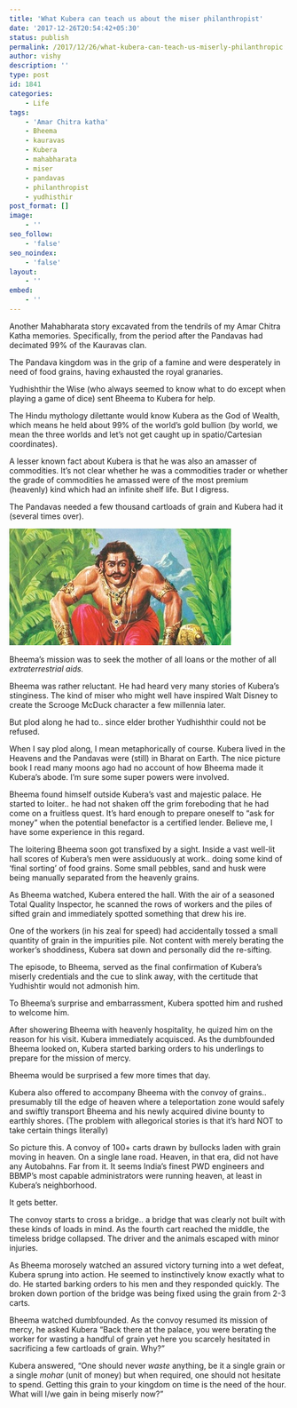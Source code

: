 ```yaml
---
title: 'What Kubera can teach us about the miser philanthropist'
date: '2017-12-26T20:54:42+05:30'
status: publish
permalink: /2017/12/26/what-kubera-can-teach-us-miserly-philanthropic
author: vishy
description: ''
type: post
id: 1841
categories: 
    - Life
tags:
    - 'Amar Chitra katha'
    - Bheema
    - kauravas
    - Kubera
    - mahabharata
    - miser
    - pandavas
    - philanthropist
    - yudhisthir
post_format: []
image:
    - ''
seo_follow:
    - 'false'
seo_noindex:
    - 'false'
layout:
    - ''
embed:
    - ''
---
```

Another Mahabharata story excavated from the tendrils of my Amar Chitra Katha memories. Specifically, from the period after the Pandavas had decimated 99% of the Kauravas clan.

The Pandava kingdom was in the grip of a famine and were desperately in need of food grains, having exhausted the royal granaries.

Yudhishthir the Wise (who always seemed to know what to do except when playing a game of dice) sent Bheema to Kubera for help.

The Hindu mythology dilettante would know Kubera as the God of Wealth, which means he held about 99% of the world’s gold bullion (by world, we mean the three worlds and let’s not get caught up in spatio/Cartesian coordinates).

A lesser known fact about Kubera is that he was also an amasser of commodities. It’s not clear whether he was a commodities trader or whether the grade of commodities he amassed were of the most premium (heavenly) kind which had an infinite shelf life. But I digress.

The Pandavas needed a few thousand cartloads of grain and Kubera had it (several times over).

![](../../../../uploads/2017/12/bh-1.jpg)

Bheema’s mission was to seek the mother of all loans or the mother of all *extraterrestrial aids.*

Bheema was rather reluctant. He had heard very many stories of Kubera’s stinginess. The kind of miser who might well have inspired Walt Disney to create the Scrooge McDuck character a few millennia later.

But plod along he had to.. since elder brother Yudhishthir could not be refused.

When I say plod along, I mean metaphorically of course. Kubera lived in the Heavens and the Pandavas were (still) in Bharat on Earth. The nice picture book I read many moons ago had no account of how Bheema made it Kubera’s abode. I’m sure some super powers were involved.

Bheema found himself outside Kubera’s vast and majestic palace. He started to loiter.. he had not shaken off the grim foreboding that he had come on a fruitless quest. It’s hard enough to prepare oneself to “ask for money” when the potential benefactor is a certified lender. Believe me, I have some experience in this regard.

The loitering Bheema soon got transfixed by a sight. Inside a vast well-lit hall scores of Kubera’s men were assiduously at work.. doing some kind of ‘final sorting’ of food grains. Some small pebbles, sand and husk were being manually separated from the heavenly grains.

As Bheema watched, Kubera entered the hall. With the air of a seasoned Total Quality Inspector, he scanned the rows of workers and the piles of sifted grain and immediately spotted something that drew his ire.

One of the workers (in his zeal for speed) had accidentally tossed a small quantity of grain in the impurities pile. Not content with merely berating the worker’s shoddiness, Kubera sat down and personally did the re-sifting.

The episode, to Bheema, served as the final confirmation of Kubera’s miserly credentials and the cue to slink away, with the certitude that Yudhishtir would not admonish him.

To Bheema’s surprise and embarrassment, Kubera spotted him and rushed to welcome him.

After showering Bheema with heavenly hospitality, he quized him on the reason for his visit. Kubera immediately acquisced. As the dumbfounded Bheema looked on, Kubera started barking orders to his underlings to prepare for the mission of mercy.

Bheema would be surprised a few more times that day.

Kubera also offered to accompany Bheema with the convoy of grains.. presumably till the edge of heaven where a teleportation zone would safely and swiftly transport Bheema and his newly acquired divine bounty to earthly shores. (The problem with allegorical stories is that it’s hard NOT to take certain things literally)

So picture this. A convoy of 100+ carts drawn by bullocks laden with grain moving in heaven. On a single lane road. Heaven, in that era, did not have any Autobahns. Far from it. It seems India’s finest PWD engineers and BBMP’s most capable administrators were running heaven, at least in Kubera’s neighborhood.

It gets better.

The convoy starts to cross a bridge.. a bridge that was clearly not built with these kinds of loads in mind. As the fourth cart reached the middle, the timeless bridge collapsed. The driver and the animals escaped with minor injuries.

As Bheema morosely watched an assured victory turning into a wet defeat, Kubera sprung into action. He seemed to instinctively know exactly what to do. He started barking orders to his men and they responded quickly. The broken down portion of the bridge was being fixed using the grain from 2-3 carts.

Bheema watched dumbfounded. As the convoy resumed its mission of mercy, he asked Kubera “Back there at the palace, you were berating the worker for wasting a handful of grain yet here you scarcely hesitated in sacrificing a few cartloads of grain. Why?”

Kubera answered, “One should never *waste* anything, be it a single grain or a single *mohar* (unit of money) but when required, one should not hesitate to spend. Getting this grain to your kingdom on time is the need of the hour. What will I/we gain in being miserly now?”